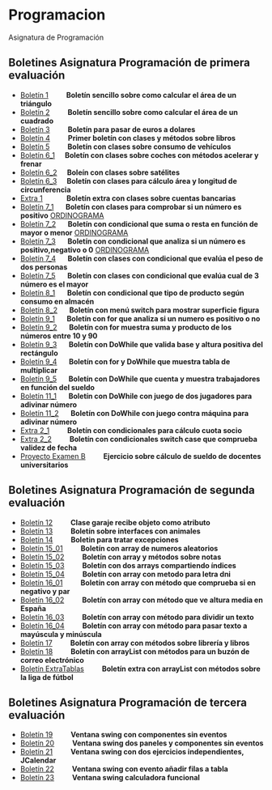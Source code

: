 # Programacion
Asignatura de Programación
## Boletines Asignatura Programación de primera evaluación


- [Boletín 1](https://github.com/jsamperevazquez/Programacion/tree/main/primeraEvaluacion/boletinesPrimeraEvaluacion/boletin01) &nbsp;&nbsp;&nbsp;&nbsp;&nbsp;&nbsp;&nbsp; **Boletín sencillo sobre como calcular el área de un triángulo**  
- [Boletín 2](https://github.com/jsamperevazquez/Programacion/tree/main/primeraEvaluacion/boletinesPrimeraEvaluacion/boletin02)  &nbsp;&nbsp;&nbsp;&nbsp;&nbsp;&nbsp;&nbsp; **Boletín sencillo sobre como calcular el área de un cuadrado**  
- [Boletín 3](https://github.com/jsamperevazquez/Programacion/tree/main/primeraEvaluacion/boletinesPrimeraEvaluacion/boletin03)  &nbsp;&nbsp;&nbsp;&nbsp;&nbsp;&nbsp;&nbsp; **Boletín para pasar de euros a dolares**  
- [Boletín 4](https://github.com/jsamperevazquez/Programacion/tree/main/primeraEvaluacion/boletinesPrimeraEvaluacion/boletin04)  &nbsp;&nbsp;&nbsp;&nbsp;&nbsp;&nbsp;&nbsp; **Primer boletín con clases y métodos sobre libros**  
- [Boletín 5](https://github.com/jsamperevazquez/Programacion/tree/main/primeraEvaluacion/boletinesPrimeraEvaluacion/boletin05)  &nbsp;&nbsp;&nbsp;&nbsp;&nbsp;&nbsp;&nbsp; **Boletín con clases sobre consumo de vehículos**  
- [Boletín 6_1](https://github.com/jsamperevazquez/Programacion/tree/main/primeraEvaluacion/boletinesPrimeraEvaluacion/boletin06) &nbsp;&nbsp;&nbsp; **Boletín con clases sobre coches con métodos acelerar y frenar**  
- [Boletín 6_2](https://github.com/jsamperevazquez/Programacion/tree/main/primeraEvaluacion/boletinesPrimeraEvaluacion/boletin06_2/pkg2)  &nbsp;&nbsp;&nbsp;  **Boleín con clases sobre satélites**  
- [Boletín 6_3](https://github.com/jsamperevazquez/Programacion/tree/main/primeraEvaluacion/boletinesPrimeraEvaluacion/boletin06_3)  &nbsp;&nbsp;&nbsp;  **Boletín con clases para cálculo área y longitud de circunferencia**  
- [Extra 1](https://github.com/jsamperevazquez/Programacion/tree/main/primeraEvaluacion/boletinesPrimeraEvaluacion/extra1) &nbsp;&nbsp;&nbsp;&nbsp;&nbsp;&nbsp;&nbsp;&nbsp;&nbsp;&nbsp;  **Boletín extra con clases sobre cuentas bancarias**  
- [Boletín 7_1](https://github.com/jsamperevazquez/Programacion/tree/main/primeraEvaluacion/boletinesPrimeraEvaluacion/boletin07_1)  &nbsp;&nbsp;&nbsp;&nbsp;  **Boletín con clases para comprobar si un número es positivo**  [ORDINOGRAMA](https://drive.google.com/drive/u/1/folders/1YV-AWzcGWdPpEq91GNI7oUjNVaWORQgk)  
- [Boletín 7_2](https://github.com/jsamperevazquez/Programacion/tree/main/primeraEvaluacion/boletinesPrimeraEvaluacion/boletin07_2)  &nbsp;&nbsp;&nbsp;&nbsp;  **Boletín con condicional que suma o resta en función de mayor o menor** [ORDINOGRAMA](https://drive.google.com/drive/u/1/folders/1YV-AWzcGWdPpEq91GNI7oUjNVaWORQgk)  
- [Boletín 7_3](https://github.com/jsamperevazquez/Programacion/tree/main/primeraEvaluacion/boletinesPrimeraEvaluacion/boletin07_3)  &nbsp;&nbsp;&nbsp;&nbsp;  **Boletín con condicional que analiza si un número es positivo,negativo o 0**  [ORDINOGRAMA](https://drive.google.com/drive/u/1/folders/1YV-AWzcGWdPpEq91GNI7oUjNVaWORQgk)  
- [Boletín 7_4](https://github.com/jsamperevazquez/Programacion/tree/main/primeraEvaluacion/boletinesPrimeraEvaluacion/boletin07_4)  &nbsp;&nbsp;&nbsp;&nbsp;  **Boletín con clases con condicional que evalúa el peso de dos personas**  
- [Boletín 7_5](https://github.com/jsamperevazquez/Programacion/tree/main/primeraEvaluacion/boletinesPrimeraEvaluacion/boletin07_5)  &nbsp;&nbsp;&nbsp;&nbsp;  **Boletín con clases con condicional que evalúa cual de 3 número es el mayor**  
- [Boletín 8_1](https://github.com/jsamperevazquez/Programacion/tree/main/primeraEvaluacion/boletinesPrimeraEvaluacion/boletin08_1)  &nbsp;&nbsp;&nbsp;&nbsp;  **Boletín con condicional que tipo de producto según consumo en almacén**  
- [Boletín 8_2](https://github.com/jsamperevazquez/Programacion/tree/main/primeraEvaluacion/boletinesPrimeraEvaluacion/boletin08_2)  &nbsp;&nbsp;&nbsp;&nbsp;  **Boletín con menú switch para mostrar superficie figura**  
- [Boletín 9_1](https://github.com/jsamperevazquez/Programacion/tree/main/primeraEvaluacion/boletinesPrimeraEvaluacion/boletin09_1)  &nbsp;&nbsp;&nbsp;&nbsp;  **Boletín con for que analiza si un numero es positivo o no**  
- [Boletín 9_2](https://github.com/jsamperevazquez/Programacion/tree/main/primeraEvaluacion/boletinesPrimeraEvaluacion/boletin09_2)  &nbsp;&nbsp;&nbsp;&nbsp;  **Boletín con for muestra suma y producto de los números entre 10 y 90**  
- [Boletín 9_3](https://github.com/jsamperevazquez/Programacion/tree/main/primeraEvaluacion/boletinesPrimeraEvaluacion/boletin09_3)  &nbsp;&nbsp;&nbsp;&nbsp;  **Boletín con DoWhile que valida base y altura positiva del rectángulo**  
- [Boletín 9_4](https://github.com/jsamperevazquez/Programacion/tree/main/primeraEvaluacion/boletinesPrimeraEvaluacion/boletin09_4)  &nbsp;&nbsp;&nbsp;&nbsp;  **Boletín con for y DoWhile que muestra tabla de multiplicar**  
- [Boletín 9_5](https://github.com/jsamperevazquez/Programacion/tree/main/primeraEvaluacion/boletinesPrimeraEvaluacion/boletin09_5)  &nbsp;&nbsp;&nbsp;&nbsp;  **Boletín con DoWhile que cuenta y muestra trabajadores en función del sueldo**
- [Boletín 11_1](https://github.com/jsamperevazquez/Programacion/tree/main/primeraEvaluacion/boletinesPrimeraEvaluacion/boletin11_01)  &nbsp;&nbsp;&nbsp;&nbsp;  **Boletín con DoWhile con juego de dos jugadores para adivinar número**  
- [Boletín 11_2](https://github.com/jsamperevazquez/Programacion/tree/main/primeraEvaluacion/boletinesPrimeraEvaluacion/boletin11_02)  &nbsp;&nbsp;&nbsp;&nbsp;  **Boletín con DoWhile con juego contra máquina para adivinar número**
- [Extra 2_1](https://github.com/jsamperevazquez/Programacion/tree/main/primeraEvaluacion/boletinesPrimeraEvaluacion/extra2_1)  &nbsp;&nbsp;&nbsp;&nbsp;&nbsp;&nbsp;&nbsp;  **Boletín con condicionales para cálculo cuota socio**   
- [Extra 2_2](https://github.com/jsamperevazquez/Programacion/tree/main/primeraEvaluacion/boletinesPrimeraEvaluacion/extra2_2)  &nbsp;&nbsp;&nbsp;&nbsp;&nbsp;&nbsp;&nbsp;  **Boletín con condicionales switch case que comprueba validez de fecha**  
- [Proyecto Examen B](https://github.com/jsamperevazquez/Programacion/tree/main/primeraEvaluacion/proyectoExamen) &nbsp;&nbsp;&nbsp;&nbsp;&nbsp;&nbsp;&nbsp; **Ejercicio sobre cálculo de sueldo de docentes universitarios**

## Boletines Asignatura Programación de segunda evaluación
- [Boletín 12](https://github.com/jsamperevazquez/Programacion/tree/main/segundaEvaluacion/boletinesSegundaEvaluacion/boletin12) &nbsp;&nbsp;&nbsp;&nbsp;&nbsp;&nbsp;&nbsp; **Clase garaje recibe objeto como atributo**  
- [Boletín 13](https://github.com/jsamperevazquez/Programacion/tree/main/segundaEvaluacion/boletinesSegundaEvaluacion/boletin13) &nbsp;&nbsp;&nbsp;&nbsp;&nbsp;&nbsp;&nbsp; **Boletín sobre interfaces con animales**  
- [Boletín 14](https://github.com/jsamperevazquez/Programacion/tree/main/segundaEvaluacion/boletinesSegundaEvaluacion/boletin14) &nbsp;&nbsp;&nbsp;&nbsp;&nbsp;&nbsp;&nbsp; **Boletin para tratar excepciones**  
- [Boletín 15_01](https://github.com/jsamperevazquez/Programacion/tree/main/segundaEvaluacion/boletinesSegundaEvaluacion/boletin15_01) &nbsp;&nbsp;&nbsp;&nbsp;&nbsp;&nbsp;&nbsp; **Boletín con array de numeros aleatorios**
- [Boletín 15_02](https://github.com/jsamperevazquez/Programacion/tree/main/segundaEvaluacion/boletinesSegundaEvaluacion/boletin15_02) &nbsp;&nbsp;&nbsp;&nbsp;&nbsp;&nbsp;&nbsp; **Boletín con array y métodos sobre notas**  
- [Boletín 15_03](https://github.com/jsamperevazquez/Programacion/tree/main/segundaEvaluacion/boletinesSegundaEvaluacion/boletin15_03) &nbsp;&nbsp;&nbsp;&nbsp;&nbsp;&nbsp;&nbsp; **Boletín con dos arrays compartiendo índices**  
- [Boletín 15_04](https://github.com/jsamperevazquez/Programacion/tree/main/segundaEvaluacion/boletinesSegundaEvaluacion/boletin15_04) &nbsp;&nbsp;&nbsp;&nbsp;&nbsp;&nbsp;&nbsp; **Boletín con array con metodo para letra dni**
- [Boletín 16_01](https://github.com/jsamperevazquez/Programacion/tree/main/segundaEvaluacion/boletinesSegundaEvaluacion/boletin16_01) &nbsp;&nbsp;&nbsp;&nbsp;&nbsp;&nbsp;&nbsp; **Boletín con array con método que comprueba si en negativo y par**  
- [Boletín 16_02](https://github.com/jsamperevazquez/Programacion/tree/main/segundaEvaluacion/boletinesSegundaEvaluacion/boletin16_02) &nbsp;&nbsp;&nbsp;&nbsp;&nbsp;&nbsp;&nbsp; **Boletín con array con método que ve altura media en España**  
- [Boletín 16_03](https://github.com/jsamperevazquez/Programacion/tree/main/segundaEvaluacion/boletinesSegundaEvaluacion/boletin16_03) &nbsp;&nbsp;&nbsp;&nbsp;&nbsp;&nbsp;&nbsp; **Boletín con array con método para dividir un texto**  
- [Boletín 16_04](https://github.com/jsamperevazquez/Programacion/tree/main/segundaEvaluacion/boletinesSegundaEvaluacion/boletin16_04) &nbsp;&nbsp;&nbsp;&nbsp;&nbsp;&nbsp;&nbsp; **Boletín con array con método para pasar texto a mayúscula y minúscula**  
- [Boletín 17](https://github.com/jsamperevazquez/Programacion/tree/main/segundaEvaluacion/boletinesSegundaEvaluacion/boletin17) &nbsp;&nbsp;&nbsp;&nbsp;&nbsp;&nbsp;&nbsp; **Boletín con array con métodos sobre librería y libros**  
- [Boletín 18](https://github.com/jsamperevazquez/Programacion/tree/main/segundaEvaluacion/boletinesSegundaEvaluacion/boletin18) &nbsp;&nbsp;&nbsp;&nbsp;&nbsp;&nbsp;&nbsp; **Boletín con arrayList con métodos para un buzón de correo electrónico**  
- [Boletín ExtraTablas](https://github.com/jsamperevazquez/Programacion/tree/main/segundaEvaluacion/boletinesSegundaEvaluacion/extraTablas) &nbsp;&nbsp;&nbsp;&nbsp;&nbsp;&nbsp;&nbsp; **Boletín extra con arrayList con métodos sobre la liga de fútbol**  

## Boletines Asignatura Programación de tercera evaluación  

- [Boletín 19](https://github.com/jsamperevazquez/Programacion/blob/main/terceraEvaluacion/terceraEvaluacion/com/angel/boletin19/Componentes.java) &nbsp;&nbsp;&nbsp;&nbsp;&nbsp;&nbsp;&nbsp; **Ventana swing con componentes sin eventos**  
- [Boletín 20](https://github.com/jsamperevazquez/Programacion/blob/main/terceraEvaluacion/terceraEvaluacion/com/angel/boletin20/Componentes.java) &nbsp;&nbsp;&nbsp;&nbsp;&nbsp;&nbsp;&nbsp; **Ventana swing dos paneles y componentes sin eventos** 
- [Boletín 21](https://github.com/jsamperevazquez/Programacion/blob/main/terceraEvaluacion/terceraEvaluacion/com/angel/boletin21/Componentes.java) &nbsp;&nbsp;&nbsp;&nbsp;&nbsp;&nbsp;&nbsp; **Ventana swing con dos ejercicios independientes, JCalendar** 
- [Boletín 22](https://github.com/jsamperevazquez/Programacion/blob/main/terceraEvaluacion/terceraEvaluacion/com/angel/boletin22/Componentes.java) &nbsp;&nbsp;&nbsp;&nbsp;&nbsp;&nbsp;&nbsp; **Ventana swing con evento añadir filas a tabla**  
- [Boletín 23](https://github.com/jsamperevazquez/Programacion/blob/main/terceraEvaluacion/terceraEvaluacion/com/angel/boletin23/Componentes.java) &nbsp;&nbsp;&nbsp;&nbsp;&nbsp;&nbsp;&nbsp; **Ventana swing calculadora funcional**  






       
   